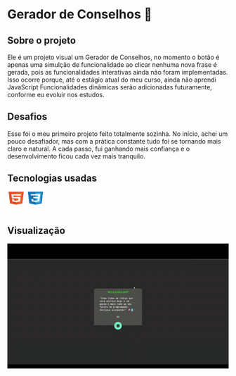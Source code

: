 # Gerador de Conselhos 💫

## Sobre o projeto

Ele é um projeto visual um Gerador de Conselhos, no momento o botão é apenas uma simulção de funcionalidade ao clicar nenhuma nova frase é gerada, pois as funcionalidades interativas ainda não foram implementadas. Isso ocorre porque, até o estágio atual do meu curso, ainda não aprendi JavaScript 
Funcionalidades dinâmicas serão adicionadas futuramente, conforme eu evoluir nos estudos.

## Desafios

Esse foi o meu primeiro projeto feito totalmente sozinha. No início, achei um pouco desafiador, mas com a prática constante tudo foi se tornando mais claro e natural. A cada passo, fui ganhando mais confiança e o desenvolvimento ficou cada vez mais tranquilo.

## Tecnologias usadas

<div style="display: inline_block">
  <img align="center" alt="HTML" height="30" width="40" src="https://raw.githubusercontent.com/devicons/devicon/master/icons/html5/html5-original.svg">
  <img align="center" alt="CSS" height="30" width="40" src="https://raw.githubusercontent.com/devicons/devicon/master/icons/css3/css3-original.svg">
</div><br>

## Visualização

![Demonstração do projeto](./src/imagens/geradordeconselhos-visualizaoFeitocomoClipchamp-ezgif.com-video-to-gif-converter.gif)


